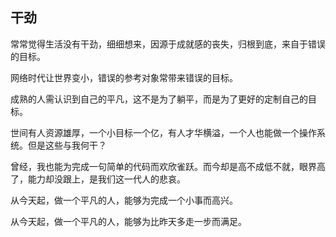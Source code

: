 ## 干劲
常常觉得生活没有干劲，细细想来，因源于成就感的丧失，归根到底，来自于错误的目标。

网络时代让世界变小，错误的参考对象常带来错误的目标。

成熟的人需认识到自己的平凡，这不是为了躺平，而是为了更好的定制自己的目标。

世间有人资源雄厚，一个小目标一个亿，有人才华横溢，一个人也能做一个操作系统。但是这些与我何干？

曾经，我也能为完成一句简单的代码而欢欣雀跃。而今却是高不成低不就，眼界高了，能力却没跟上，是我们这一代人的悲哀。

从今天起，做一个平凡的人，能够为完成一个小事而高兴。

从今天起，做一个平凡的人，能够为比昨天多走一步而满足。